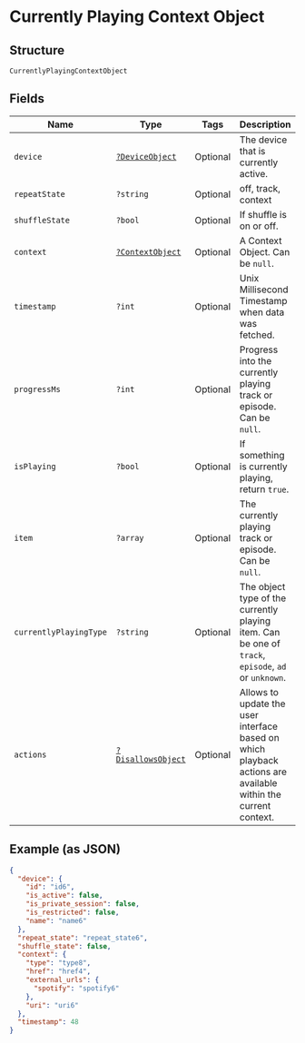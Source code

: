 
# Currently Playing Context Object

## Structure

`CurrentlyPlayingContextObject`

## Fields

| Name | Type | Tags | Description | Getter | Setter |
|  --- | --- | --- | --- | --- | --- |
| `device` | [`?DeviceObject`](../../doc/models/device-object.md) | Optional | The device that is currently active. | getDevice(): ?DeviceObject | setDevice(?DeviceObject device): void |
| `repeatState` | `?string` | Optional | off, track, context | getRepeatState(): ?string | setRepeatState(?string repeatState): void |
| `shuffleState` | `?bool` | Optional | If shuffle is on or off. | getShuffleState(): ?bool | setShuffleState(?bool shuffleState): void |
| `context` | [`?ContextObject`](../../doc/models/context-object.md) | Optional | A Context Object. Can be `null`. | getContext(): ?ContextObject | setContext(?ContextObject context): void |
| `timestamp` | `?int` | Optional | Unix Millisecond Timestamp when data was fetched. | getTimestamp(): ?int | setTimestamp(?int timestamp): void |
| `progressMs` | `?int` | Optional | Progress into the currently playing track or episode. Can be `null`. | getProgressMs(): ?int | setProgressMs(?int progressMs): void |
| `isPlaying` | `?bool` | Optional | If something is currently playing, return `true`. | getIsPlaying(): ?bool | setIsPlaying(?bool isPlaying): void |
| `item` | `?array` | Optional | The currently playing track or episode. Can be `null`. | getItem(): ?array | setItem(?array item): void |
| `currentlyPlayingType` | `?string` | Optional | The object type of the currently playing item. Can be one of `track`, `episode`, `ad` or `unknown`. | getCurrentlyPlayingType(): ?string | setCurrentlyPlayingType(?string currentlyPlayingType): void |
| `actions` | [`?DisallowsObject`](../../doc/models/disallows-object.md) | Optional | Allows to update the user interface based on which playback actions are available within the current context. | getActions(): ?DisallowsObject | setActions(?DisallowsObject actions): void |

## Example (as JSON)

```json
{
  "device": {
    "id": "id6",
    "is_active": false,
    "is_private_session": false,
    "is_restricted": false,
    "name": "name6"
  },
  "repeat_state": "repeat_state6",
  "shuffle_state": false,
  "context": {
    "type": "type8",
    "href": "href4",
    "external_urls": {
      "spotify": "spotify6"
    },
    "uri": "uri6"
  },
  "timestamp": 48
}
```

